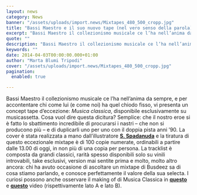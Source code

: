 ```yaml
---
layout: news
category: News
banner: "/assets/uploads/import.news/Mixtapes_480_500_cropp.jpg"
title: "Bassi Maestro e il suo nuovo tape (nel vero senso della parola) da collezione"
excerpt: "Bassi Maestro il collezionismo musicale ce l’ha nell’anima da sempre, e per accontentare chi come lui (e come noi) ha quel chiodo fisso, vi presenta un concept tape d’eccezione: Musica classica, disponibile esclusivamente su musicassetta. Cosa vuol dire questa dicitura? Semplice: che il nostro eroe si è fatto lo sbattimento incredibile di procurarsi i nastri [&hellip"
quote: ""
description: "Bassi Maestro il collezionismo musicale ce l’ha nell’anima da sempre, e per accontentare chi come lui (e come noi) ha quel chiodo fisso, vi presenta un concept tape d’eccezione: Musica classica, disponibile esclusivamente su musicassetta. Cosa vuol dire questa dicitura? Semplice: che il nostro eroe si è fatto lo sbattimento incredibile di procurarsi i nastri [&hellip"
keywords: ""
date: 2014-04-03T00:00:00.000+01:00
author: "Marta Blumi Tripodi"
cover: "/assets/uploads/import.news/Mixtapes_480_500_cropp.jpg"
pagination:
  enabled: true

---
```


[](https://hotmc.com/wp-content/uploads/2014/04/Mixtapes%5F480%5F500%5Fcropp.jpg)

Bassi Maestro il collezionismo musicale ce l’ha nell’anima da sempre, e per accontentare chi come lui (e come noi) ha quel chiodo fisso, vi presenta un concept tape d’eccezione: _Musica classica_, disponibile esclusivamente su musicassetta. Cosa vuol dire questa dicitura? Semplice: che il nostro eroe si è fatto lo sbattimento incredibile di procurarsi i nastri – che non si producono più – e di duplicarli uno per uno con il doppia pista anni ’90\. La cover è stata realizzata a mano dall’illustratore [**S. Spadanuda**](https://urbanmagic.wordpress.com/ "http://urbanmagic.wordpress.com/") e la tiratura di questo eccezionale mixtape è di 100 copie numerate, ordinabili a partire dalle 13.00 di oggi, in non più di una copia per persona. La tracklist è composta da grandi classici, rarità spesso disponibili solo su vinili introvabili, take esclusivi, version mai sentite prima e molto, molto altro ancora: chi ha avuto occasione di ascoltare un mixtape di Busdeez sa di cosa stiamo parlando, e conosce perfettamente il valore della sua selecta. I curiosi possono anche osservare il making of di Musica Classica in [**questo**](https://www.youtube.com/watch?v=Cn6%5FyFATh4o "https://www.youtube.com/watch?v=Cn6_yFATh4o") e [**questo**](https://www.youtube.com/watch?v=hAnU72MI8PE "https://www.youtube.com/watch?v=hAnU72MI8PE") video (rispettivamente lato A e lato B).